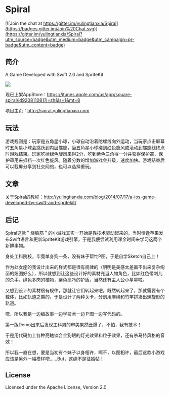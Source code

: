 Spiral
======

[![Join the chat at https://gitter.im/yulingtianxia/Spiral](https://badges.gitter.im/Join%20Chat.svg)](https://gitter.im/yulingtianxia/Spiral?utm_source=badge&utm_medium=badge&utm_campaign=pr-badge&utm_content=badge)

## 简介

A Game Developed with Swift 2.0 and SpriteKit  

![](https://github.com/yulingtianxia/Spiral/blob/master/spiral.gif)  

现已上架AppStore：https://itunes.apple.com/us/app/square-spiral/id920811081?l=zh&ls=1&mt=8  

项目主页：http://spiral.yulingtianxia.com  

## 玩法
游戏规则是：玩家是五角星小球，小球自动沿着陀螺线向外运动，当玩家点击屏幕时五角星小球会跳跃到内层螺旋，当五角星小球碰到红色旋风或滚动到螺旋线终点时游戏结束。玩家吃掉绿色旋风来得2分，吃到紫色三角得一分并获得保护罩，保护罩用来抵挡一次红色旋风。随着分数的增加游戏会升级，速度加快。游戏结束后可以截屏分享到社交网络，也可以选择重玩。

## 文章
关于Spiral的教程：http://yulingtianxia.com/blog/2014/07/17/a-ios-game-developed-by-swift-and-spritekit/

## 后记
Spiral这款＂烧脑筋＂的小游戏其实一开始是靠技术驱动起来的，当时恰逢苹果发布Swift语言和更新SpriteKit游戏引擎，于是我便尝试利用课余时间来学习这两个新鲜事物。

身处工科院校，毕竟单身狗一条，没有妹子帮忙P图，于是自学Sketch自己上！

作为处女座的我设计出来的样式都是很有规律的（明明是美感太差画不出来复杂绚丽的炫图好么），所以就想到让这些设计好的素材充当人物角色，比如红色带刺儿的杀手，绿色多肉的植物，紫色高冷的护盾，当然还有主人公小星星啦。

又想到设计的素材很有规律，那就让它们转起来吧。既然转起来了，那就需要有个载体，比如轨道之类的，于是设计了两种关卡，分别用麻绳和竹竿拼凑出螺旋形的轨道。

嗯，所以我是一边编故事一边学技术一边Ｐ图一边写代码的。

第一版Demo出来后发现工科男的审美果然丑爆了，不怕，我有技术！

于是用代码加上各种亮瞎钛合金狗眼的灯光效果和粒子效果，还有杀马特风格的音效！

所以我一直在想，要是当初有个妹子以身相许，啊不，以图相许，最后这款小游戏应该是另外一幅模样吧……But，这绝不是征婚帖！

## License

Licensed under the Apache License, Version 2.0